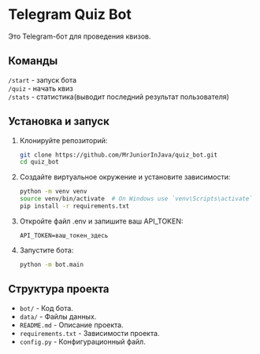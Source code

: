 # Telegram Quiz Bot

Это Telegram-бот для проведения квизов.

## Команды

`/start` - запуск бота  
`/quiz` - начать квиз  
`/stats` - статистика(выводит последний результат пользователя)

## Установка и запуск

1. Клонируйте репозиторий:
    ```sh
    git clone https://github.com/MrJuniorInJava/quiz_bot.git
    cd quiz_bot
    ```

2. Создайте виртуальное окружение и установите зависимости:
    ```sh
    python -m venv venv
    source venv/bin/activate  # On Windows use `venv\Scripts\activate`
    pip install -r requirements.txt
    ```
3. Откройте файл .env и запишите ваш API_TOKEN: 
    ```
    API_TOKEN=ваш_токен_здесь
    ```

4. Запустите бота:
    ```sh
    python -m bot.main
    ```

## Структура проекта

- `bot/` - Код бота.
- `data/` - Файлы данных.
- `README.md` - Описание проекта.
- `requirements.txt` - Зависимости проекта.
- `config.py` - Конфигурационный файл.
